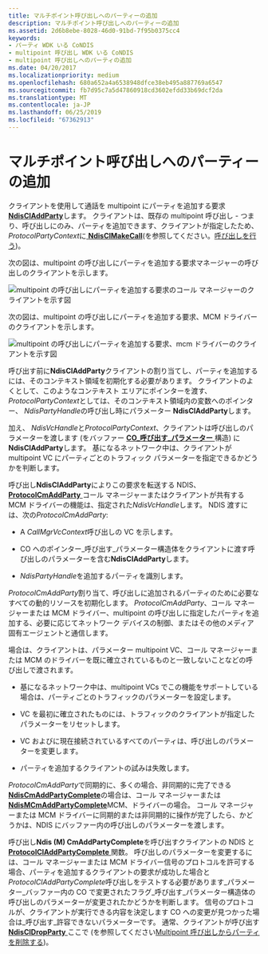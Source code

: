 ```yaml
---
title: マルチポイント呼び出しへのパーティーの追加
description: マルチポイント呼び出しへのパーティーの追加
ms.assetid: 2d6b8ebe-8028-46d0-91bd-7f95b0375cc4
keywords:
- パーティ WDK いる CoNDIS
- multipoint 呼び出し WDK いる CoNDIS
- multipoint 呼び出しへのパーティの追加
ms.date: 04/20/2017
ms.localizationpriority: medium
ms.openlocfilehash: 680a652a4a6538948dfce38eb495a887769a6547
ms.sourcegitcommit: fb7d95c7a5d47860918cd3602efdd33b69dcf2da
ms.translationtype: MT
ms.contentlocale: ja-JP
ms.lasthandoff: 06/25/2019
ms.locfileid: "67362913"
---
```

# <a name="adding-a-party-to-a-multipoint-call"></a>マルチポイント呼び出しへのパーティーの追加





クライアントを使用して通話を multipoint にパーティを追加する要求[ **NdisClAddParty**](https://docs.microsoft.com/windows-hardware/drivers/ddi/content/ndis/nf-ndis-ndiscladdparty)します。 クライアントは、既存の multipoint 呼び出し - つまり、呼び出しにのみ、パーティを追加できます、クライアントが指定したため、 *ProtocolPartyContext*に[ **NdisClMakeCall**](https://docs.microsoft.com/windows-hardware/drivers/ddi/content/ndis/nf-ndis-ndisclmakecall)(を参照してください。[呼び出しを行う](making-a-call.md))。

次の図は、multipoint の呼び出しにパーティを追加する要求マネージャーの呼び出しのクライアントを示します。

![multipoint の呼び出しにパーティを追加する要求のコール マネージャーのクライアントを示す図](images/cm-17.png)

次の図は、multipoint の呼び出しにパーティを追加する要求、MCM ドライバーのクライアントを示します。

![multipoint の呼び出しにパーティを追加する要求、mcm ドライバーのクライアントを示す図](images/fig1-17.png)

呼び出す前に**NdisClAddParty**クライアントの割り当てし、パーティを追加するには、そのコンテキスト領域を初期化する必要があります。 クライアントのよくとして、このようなコンテキスト エリアにポインターを渡す、 *ProtocolPartyContext*としては、そのコンテキスト領域内の変数へのポインター、 *NdisPartyHandle*の呼び出し時にパラメーター **NdisClAddParty**します。

加え、 *NdisVcHandle*と*ProtocolPartyContext*、クライアントは呼び出しのパラメーターを渡します (をバッファー [ **CO\_呼び出す\_パラメーター** ](https://docs.microsoft.com/previous-versions/windows/hardware/network/ff545384(v=vs.85))構造) に**NdisClAddParty**します。 基になるネットワーク中は、クライアントが multipoint VC にパーティごとのトラフィック パラメーターを指定できるかどうかを判断します。

呼び出し**NdisClAddParty**によりこの要求を転送する NDIS、 [ **ProtocolCmAddParty** ](https://docs.microsoft.com/windows-hardware/drivers/ddi/content/ndis/nc-ndis-protocol_cm_add_party)コール マネージャーまたはクライアントが共有する MCM ドライバーの機能は、指定された*NdisVcHandle*します。 NDIS 渡すには、次の*ProtocolCmAddParty*:

-   A *CallMgrVcContext*呼び出しの VC を示します。

-   CO へのポインター\_呼び出す\_パラメーター構造体をクライアントに渡す呼び出しのパラメーターを含む**NdisClAddParty**します。

-   *NdisPartyHandle*を追加するパーティを識別します。

*ProtocolCmAddParty*割り当て、呼び出しに追加されるパーティのために必要なすべての動的リソースを初期化します。 *ProtocolCmAddParty*、コール マネージャーまたは MCM ドライバー、multipoint の呼び出しに指定したパーティを追加する、必要に応じてネットワーク デバイスの制御、またはその他のメディア固有エージェントと通信します。

場合は、クライアントは、パラメーター multipoint VC、コール マネージャーまたは MCM のドライバーを既に確立されているものと一致しないことなどの呼び出しで渡されます。

-   基になるネットワーク中は、multipoint VCs でこの機能をサポートしている場合は、パーティごとのトラフィックのパラメーターを設定します。

-   VC を最初に確立されたものには、トラフィックのクライアントが指定したパラメーターをリセットします。

-   VC およびに現在接続されているすべてのパーティは、呼び出しのパラメーターを変更します。

-   パーティを追加するクライアントの試みは失敗します。

*ProtocolCmAddParty*で同期的に、多くの場合、非同期的に完了できる[ **NdisCmAddPartyComplete**](https://docs.microsoft.com/windows-hardware/drivers/ddi/content/ndis/nf-ndis-ndiscmaddpartycomplete)の場合は、コール マネージャーまたは[ **NdisMCmAddPartyComplete**](https://docs.microsoft.com/windows-hardware/drivers/ddi/content/ndis/nf-ndis-ndismcmaddpartycomplete)MCM、ドライバーの場合。 コール マネージャーまたは MCM ドライバーに同期的または非同期的に操作が完了したら、かどうかは、NDIS にバッファー内の呼び出しのパラメーターを渡します。

呼び出し**Ndis (M) CmAddPartyComplete**を呼び出すクライアントの NDIS と[ **ProtocolClAddPartyComplete** ](https://docs.microsoft.com/windows-hardware/drivers/ddi/content/ndis/nc-ndis-protocol_cl_add_party_complete)関数。 呼び出しのパラメーターを変更するには、コール マネージャーまたは MCM ドライバー信号のプロトコルを許可する場合、パーティを追加するクライアントの要求が成功した場合と*ProtocolClAddPartyComplete*呼び出しをテストする必要があります\_パラメーター\_バッファー内の CO で変更されたフラグ\_呼び出す\_パラメーター構造体の呼び出しのパラメーターが変更されたかどうかを判断します。 信号のプロトコルが、クライアントが実行できる内容を決定します CO への変更が見つかった場合は\_呼び出す\_許容できないパラメーターです。 通常、クライアントが呼び出す[ **NdisClDropParty** ](https://docs.microsoft.com/windows-hardware/drivers/ddi/content/ndis/nf-ndis-ndiscldropparty)ここで (を参照してください[Multipoint 呼び出しからパーティを削除する](dropping-a-party-from-a-multipoint-call.md))。

 

 





